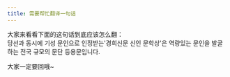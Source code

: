 ```yaml
---
title: 需要帮忙翻译一句话
---
```


<p>大家来看看下面的这句话到底应该怎么翻：<br />당선과 동시에 기성 문인으로 인정받는&#39;경희신문 신인 문학상&#39;은 역량있는 문인을 발굴하는 전국 규모의 문단 등용문입니다.</p>



<p>大家一定要回哦~</p>

